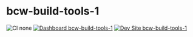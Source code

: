 # bcw-build-tools-1

![CI none](https://img.shields.io/badge/ci-none-orange.svg)
[![Dashboard bcw-build-tools-1](https://img.shields.io/badge/dashboard-bcw_build_tools_1-yellow.svg)](https://dashboard.pantheon.io/sites/8f85439f-874a-43af-9de6-04f75daaa6d7#dev/code)
[![Dev Site bcw-build-tools-1](https://img.shields.io/badge/site-bcw_build_tools_1-blue.svg)](http://dev-bcw-build-tools-1.pantheonsite.io/)